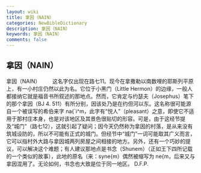 ```yaml
---
layout: wiki
title: 拿因（NAIN）
categories: NewBibleDictionary
description: 拿因（NAIN）
keywords: 拿因（NAIN）
comments: false
---
```


## 拿因（NAIN）



拿因（NAIN）
　　这名字仅出现在路七11。现今在拿撒勒以南数哩的耶斯列平原上，有一小村庄仍然以此为名。它位于小黑门（Little Hermon）的边缘，一般人都接纳它就是福音书所叙述的那地点。然而，它肯定与约瑟夫（Josephus）笔下的那个拿因（BJ
4. 511）有所分别，因该处乃是在约但河以东。这名称很可能源自一个被误写的希伯来字 na{`i^m，此字有“悦人”（pleasant）之意，即使它不适用于那村庄本身，也是对该地区及其景色很贴切的形容。可是，由于这经节提及“城门”（路七12），这就引起了疑问；因今天仍然称为拿因的村落，是从来没有筑城设防的，所以不可能有正式的城门。但经节中“城门”一词可能取其广义而言，它可以指村外大路与拿因城两列房屋之间相接的地方。另外，还有一个巧妙的提议，可以解决这个难题；有人建议那地点是书念（Shunem）（正如王下四所记载的一个类似的故事），此地的原名（来：syne{m）偶然被缩写为 ne{m，后来又与拿因混用了。无论如何，书念也大致是位于同一地区。
D.F.P.




